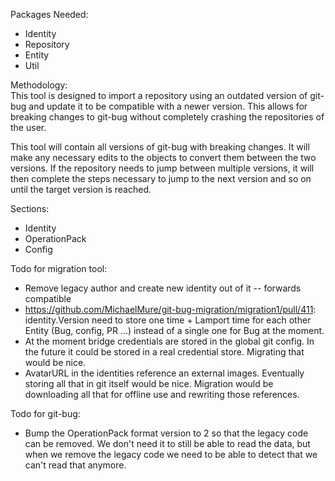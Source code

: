 Packages Needed:
 - Identity
 - Repository
 - Entity
 - Util

Methodology:  
This tool is designed to import a repository using an outdated version of git-bug and update it to be compatible with a
newer version. This allows for breaking changes to git-bug without completely crashing the repositories of the user.

This tool will contain all versions of git-bug with breaking changes. It will make any necessary edits to the objects to
convert them between the two versions. If the repository needs to jump between multiple versions, it will then complete
the steps necessary to jump to the next version and so on until the target version is reached.

Sections:
 - Identity
 - OperationPack
 - Config
 
Todo for migration tool:  
 - Remove legacy author and create new identity out of it -- forwards compatible
 - https://github.com/MichaelMure/git-bug-migration/migration1/pull/411: identity.Version need to store one time + Lamport time for each
 other Entity (Bug, config, PR ...) instead of a single one for Bug at the moment.
 - At the moment bridge credentials are stored in the global git config. In the future it could be stored in a real
credential store. Migrating that would be nice.
 - AvatarURL in the identities reference an external images. Eventually storing all that in git itself would be nice.
Migration would be downloading all that for offline use and rewriting those references.

Todo for git-bug:  
- Bump the OperationPack format version to 2 so that the legacy code can be removed. We don't need it to still be able
to read the data, but when we remove the legacy code we need to be able to detect that we can't read that anymore.